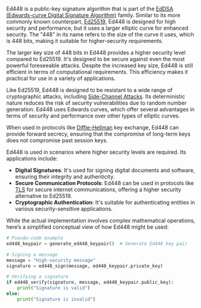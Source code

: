 Ed448 is a public-key signature algorithm that is part of the [EdDSA (Edwards-curve Digital Signature Algorithm)](../cryptography/eddsa.md) family. Similar to its more commonly known counterpart, [Ed25519](../cryptography/25519.md), Ed448 is designed for high security and performance, but it uses a larger elliptic curve for enhanced security. The "448" in its name refers to the size of the curve it uses, which is 448 bits, making it suitable for higher-security requirements.

The larger key size of 448 bits in Ed448 provides a higher security level compared to Ed25519. It's designed to be secure against even the most powerful foreseeable attacks. Despite the increased key size, Ed448 is still efficient in terms of computational requirements. This efficiency makes it practical for use in a variety of applications.

Like Ed25519, Ed448 is designed to be resistant to a wide range of cryptographic attacks, including [Side-Channel Attacks](../security/side.md). Its deterministic nature reduces the risk of security vulnerabilities due to random number generation. Ed448 uses Edwards curves, which offer several advantages in terms of security and performance over other types of elliptic curves.

When used in protocols like [Diffie-Hellman](../cryptography/dh.md) key exchange, Ed448 can provide forward secrecy, ensuring that the compromise of long-term keys does not compromise past session keys.

Ed448 is used in scenarios where higher security levels are required. Its applications include:

- **Digital Signatures**: It's used for signing digital documents and software, ensuring their integrity and authenticity.
- **Secure Communication Protocols**: Ed448 can be used in protocols like [TLS](../cryptography/tls.md) for secure internet communications, offering a higher security alternative to Ed25519.
- **Cryptographic Authentication**: It's suitable for authenticating entities in various security-sensitive applications.

While the actual implementation involves complex mathematical operations, here’s a simplified conceptual view of how Ed448 might be used:

```python
# Pseudo-code example
ed448_keypair = generate_ed448_keypair()  # Generate Ed448 key pair

# Signing a message
message = "High-security message"
signature = ed448_sign(message, ed448_keypair.private_key)

# Verifying a signature
if ed448_verify(signature, message, ed448_keypair.public_key):
    print("Signature is valid")
else:
    print("Signature is invalid")
```

